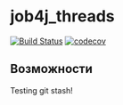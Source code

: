 # job4j_threads

[![Build Status](https://app.travis-ci.com/romankhiropulos/job4j_threads.svg?branch=main)](https://app.travis-ci.com/romankhiropulos/job4j_threads)
[![codecov](https://codecov.io/gh/romankhiropulos/job4j_threads/branch/main/graph/badge.svg?token=V7E4VU9ENV)](https://codecov.io/gh/romankhiropulos/job4j_threads)


## Возможности

Testing git stash!
